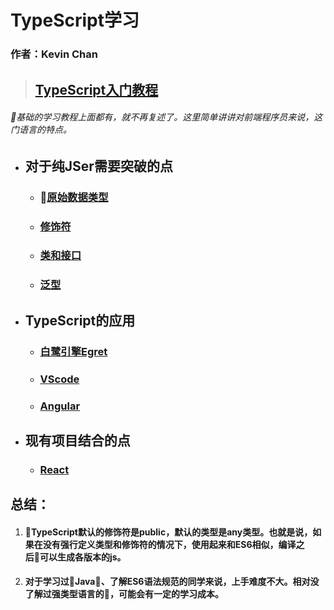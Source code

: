 # **TypeScript学习**
### 作者：Kevin Chan
> ## [TypeScript入门教程](https://ts.xcatliu.com/)
###### *基础的学习教程上面都有，就不再复述了。这里简单讲讲对前端程序员来说，这门语言的特点。* 
* ## 对于纯JSer需要突破的点
    * ### [原始数据类型](./detail/RAWTYPE.md)
    * ### [修饰符]()
    * ### [类和接口]()
    * ### [泛型]()
* ## TypeScript的应用
    * ### [白鹭引擎Egret]()
    * ### [VScode]()
    * ### [Angular]()
* ## 现有项目结合的点
    * ### [React]()
## 总结：
   1. #### TypeScript默认的修饰符是public，默认的类型是any类型。也就是说，如果在没有强行定义类型和修饰符的情况下，使用起来和ES6相似，编译之后可以生成各版本的js。
   2. #### 对于学习过Java、了解ES6语法规范的同学来说，上手难度不大。相对没了解过强类型语言的，可能会有一定的学习成本。